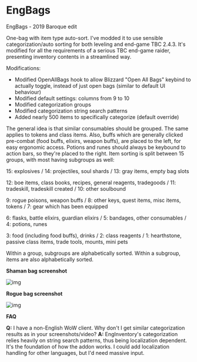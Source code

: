 # EngBags
EngBags - 2019 Baroque edit

One-bag with item type auto-sort. I've modded it to use sensible categorization/auto sorting for both leveling and end-game TBC 2.4.3. It's modified for all the requirements of a serious TBC end-game raider, presenting inventory contents in a streamlined way.

Modifications:

- Modified OpenAllBags hook to allow Blizzard "Open All Bags" keybind to actually toggle, instead of just open bags (similar to default UI behaviour)
- Modified default settings: columns from 9 to 10
- Modified categorization groups
- Modified categorization string search patterns
- Added nearly 500 items to specifically categorize (default override)

The general idea is that similar consumables should be grouped. The same applies to tokens and class items. Also, buffs which are generally clicked pre-combat (food buffs, elixirs, weapon buffs), are placed to the left, for easy ergonomic access. Potions and runes should always be keybound to action bars, so they're placed to the right. Item sorting is split between 15 groups, with most having subgroups as well:

15: explosives / 14: projectiles, soul shards / 13: gray items, empty bag slots

12: boe items, class books, recipes, general reagents, tradegoods / 11: tradeskill, tradeskill created / 10: other soulbound

9: rogue poisons, weapon buffs / 8: other keys, quest items, misc items, tokens / 7: gear which has been equipped

6: flasks, battle elixirs, guardian elixirs / 5: bandages, other consumables / 4: potions, runes

3: food (including food buffs), drinks / 2: class reagents / 1: hearthstone, passive class items, trade tools, mounts, mini pets

Within a group, subgroups are alphabetically sorted.
Within a subgroup, items are also alphabetically sorted.

**Shaman bag screenshot**

![img](https://imgur.com/zQmKP6A.jpg)

**Rogue bag screenshot**

![img](https://imgur.com/JzpVMVG.jpg)


**FAQ**

**Q:** I have a non-English WoW client. Why don't I get similar categorization results as in your screenshots/video?
**A:** EngInventory's categorization relies heavily on string search patterns, thus being localization dependent. It's the foundation of how the addon works. I could add localization handling for other languages, but I'd need massive input.

